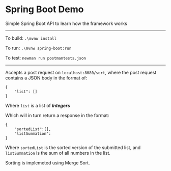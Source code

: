 # Spring Boot Demo

Simple Spring Boot API to learn how the framework works

---

To build: `.\mvnw install`

To run: `.\mvnw spring-boot:run`

To test: `newman run postmantests.json`

---

Accepts a post request on `localhost:8080/sort`, where the post request contains a JSON body in the format of:

```
{
    "list": []
}
```

Where `list` is a list of ***Integers***

Which will in turn return a response in the format:

```
{
    "sortedList":[],
    "listSummation":
}
```

Where `sortedList` is the sorted version of the submitted list, and `listSummation` is the sum of all numbers in the list.

Sorting is implemeted using Merge Sort.
